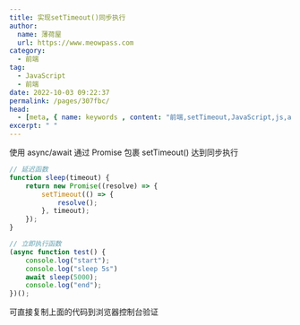 ```yaml
---
title: 实现setTimeout()同步执行
author:
  name: 薄荷屋
  url: https://www.meowpass.com
category: 
  - 前端
tag: 
  - JavaScript
  - 前端
date: 2022-10-03 09:22:37
permalink: /pages/307fbc/
head:
  - [meta, { name: keywords , content: "前端,setTimeout,JavaScript,js,async,await,Promise" }]
excerpt: " "
---
```




使用 async/await 通过 Promise 包裹 setTimeout() 达到同步执行

```javascript
// 延迟函数
function sleep(timeout) {
    return new Promise((resolve) => {
        setTimeout(() => {
            resolve();
        }, timeout);
    });
}

// 立即执行函数
(async function test() {
    console.log("start");
    console.log("sleep 5s")
    await sleep(5000);
    console.log("end");
})();
```

可直接复制上面的代码到浏览器控制台验证
